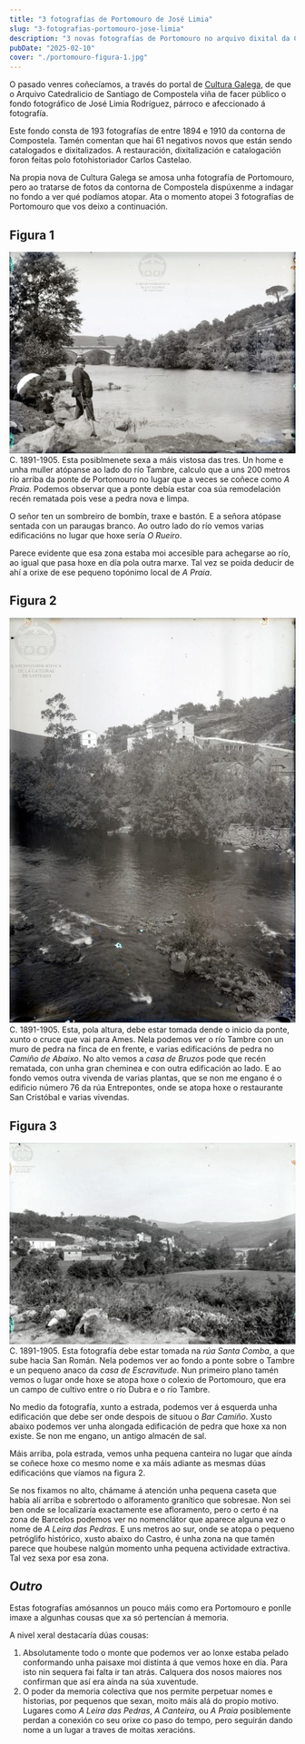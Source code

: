 ```yaml
---
title: "3 fotografías de Portomouro de José Limia"
slug: "3-fotografias-portomouro-jose-limia"
description: "3 novas fotografías de Portomouro no arquivo dixital da Catedral de Santiago de Compostela polo párroco e afeccionado á fotografía José Limia."
pubDate: "2025-02-10"
cover: "./portomouro-figura-1.jpg"
---
```


O pasado venres coñecíamos, a través do portal de [Cultura Galega](https://culturagalega.gal/noticia.php?id=37243), de que o Arquivo Catedralicio de Santiago de Compostela viña de facer público o fondo fotográfico de José Limia Rodríguez, párroco e afeccionado á fotografía. 

Este fondo consta de 193 fotografías de entre 1894 e 1910 da contorna de Compostela. Tamén comentan que hai 61 negativos novos que están sendo catalogados e dixitalizados. A restauración, dixitalización e catalogación foron feitas polo fotohistoriador Carlos Castelao.

Na propia nova de Cultura Galega se amosa unha fotografía de Portomouro, pero ao tratarse de fotos da contorna de Compostela dispúxenme a indagar no fondo a ver qué podíamos atopar. Ata o momento atopei 3 fotografías de Portomouro que vos deixo a continuación. 

## Figura 1
![Figura 1](./portomouro-figura-1.jpg)
C. 1891-1905. Esta posiblmenete sexa a máis vistosa das tres. Un home e unha muller atópanse ao lado do río Tambre, calculo que a uns 200 metros río arriba da ponte de Portomouro no lugar que a veces se coñece como *A Praia*. Podemos observar que a ponte debía estar coa súa remodelación recén rematada pois vese a pedra nova e limpa.

O señor ten un sombreiro de bombín, traxe e bastón. E a señora atópase sentada con un paraugas branco. Ao outro lado do río vemos varias edificacións no lugar que hoxe sería *O Rueiro*.

Parece evidente que esa zona estaba moi accesible para achegarse ao río, ao igual que pasa hoxe en día pola outra marxe. Tal vez se poida deducir de ahí a orixe de ese pequeno topónimo local de *A Praia*. 

## Figura 2
![Figura 2](./portomouro-figura-2.jpg)
C. 1891-1905. Esta, pola altura, debe estar tomada dende o inicio da ponte, xunto o cruce que vai para Ames. Nela podemos ver o río Tambre con un muro de pedra na finca de en frente, e varias edificacións de pedra no *Camiño de Abaixo*. No alto vemos a *casa de Bruzos* pode que recén rematada, con unha gran cheminea e con outra edificación ao lado. E ao fondo vemos outra vivenda de varias plantas, que se non me engano é o edificio número 76 da rúa Entrepontes, onde se atopa hoxe o restaurante San Cristóbal e varias vivendas.


## Figura 3
![Figura 3](./portomouro-figura-3.jpg)
C. 1891-1905. Esta fotografía debe estar tomada na *rúa Santa Comba*, a que sube hacia San Román. Nela podemos ver ao fondo a ponte sobre o Tambre e un pequeno anaco da *casa de Escravitude*. Nun primeiro plano tamén vemos o lugar onde hoxe se atopa hoxe o colexio de Portomouro, que era un campo de cultivo entre o río Dubra e o río Tambre.

No medio da fotografía, xunto a estrada, podemos ver á esquerda unha edificación que debe ser onde despois de situou o *Bar Camiño*. Xusto abaixo podemos ver unha alongada edificación de pedra que hoxe xa non existe. Se non me engano, un antigo almacén de sal.

Máis arriba, pola estrada, vemos unha pequena canteira no lugar que aínda se coñece hoxe co mesmo nome e xa máis adiante as mesmas dúas edificacións que víamos na figura 2.

Se nos fixamos no alto, chámame á atención unha pequena caseta que había alí arriba e sobrertodo o alforamento granítico que sobresae. Non sei ben onde se localizaría exactamente ese afloramento, pero o certo é na zona de Barcelos podemos ver no nomenclátor que aparece alguna vez o nome de *A Leira das Pedras*. E uns metros ao sur, onde se atopa o pequeno petróglifo histórico, xusto abaixo do Castro, é unha zona na que tamén parece que houbese nalgún momento unha pequena actividade extractiva. Tal vez sexa por esa zona.

## *Outro*
Estas fotografías amósannos un pouco máis como era Portomouro e ponlle imaxe a algunhas cousas que xa só pertencían á memoria. 

A nivel xeral destacaría dúas cousas:
1. Absolutamente todo o monte que podemos ver ao lonxe estaba pelado conformando unha paisaxe moi distinta á que vemos hoxe en día. Para isto nin sequera fai falta ir tan atrás. Calquera dos nosos maiores nos confirman que así era aínda na súa xuventude.
2. O poder da memoria colectiva que nos permite perpetuar nomes e historias, por pequenos que sexan, moito máis alá do propio motivo. Lugares como *A Leira das Pedras*, *A Canteira*, ou *A Praia* posiblemente perdan a conexión co seu orixe co paso do tempo, pero seguirán dando nome a un lugar a traves de moitas xeracións.




